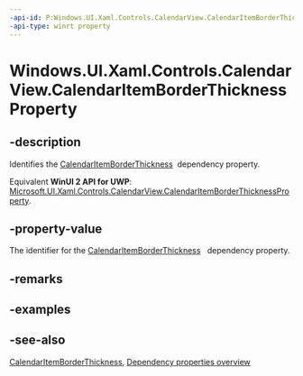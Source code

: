 ```yaml
---
-api-id: P:Windows.UI.Xaml.Controls.CalendarView.CalendarItemBorderThicknessProperty
-api-type: winrt property
---
```


<!-- Property syntax
public Windows.UI.Xaml.DependencyProperty CalendarItemBorderThicknessProperty { get; }
-->

# Windows.UI.Xaml.Controls.CalendarView.CalendarItemBorderThicknessProperty

## -description
Identifies the [CalendarItemBorderThickness](calendarview_calendaritemborderthickness.md)  dependency property.

Equivalent **WinUI 2 API for UWP**: [Microsoft.UI.Xaml.Controls.CalendarView.CalendarItemBorderThicknessProperty](/windows/winui/api/microsoft.ui.xaml.controls.calendarview.calendaritemborderthicknessproperty).

## -property-value
The identifier for the [CalendarItemBorderThickness](calendarview_calendaritemborderthickness.md)   dependency property.

## -remarks

## -examples

## -see-also
[CalendarItemBorderThickness](calendarview_calendaritemborderthickness.md), [Dependency properties overview](/windows/uwp/xaml-platform/dependency-properties-overview)
